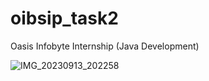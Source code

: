 # oibsip_task2
Oasis Infobyte Internship (Java Development)

![IMG_20230913_202258](https://github.com/SoumyadipPal26/oibsip_task2/assets/128726200/3eed3ef7-44bd-4db1-be27-20394b75b2b5)
